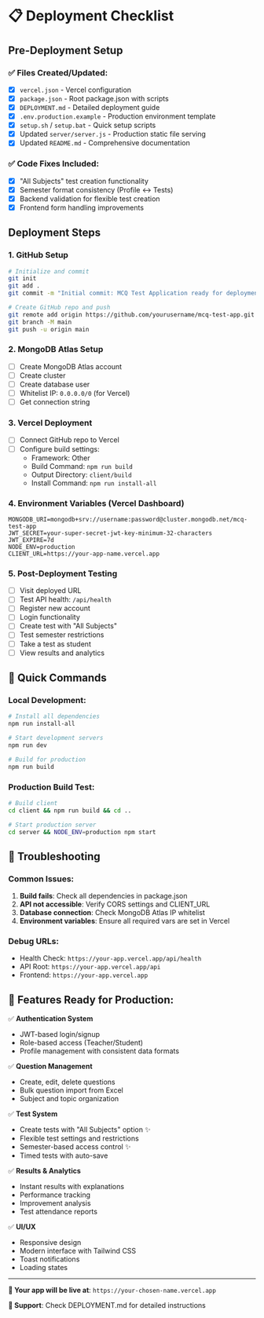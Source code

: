 # 📋 Deployment Checklist

## Pre-Deployment Setup

### ✅ Files Created/Updated:
- [x] `vercel.json` - Vercel configuration
- [x] `package.json` - Root package.json with scripts
- [x] `DEPLOYMENT.md` - Detailed deployment guide
- [x] `.env.production.example` - Production environment template
- [x] `setup.sh` / `setup.bat` - Quick setup scripts
- [x] Updated `server/server.js` - Production static file serving
- [x] Updated `README.md` - Comprehensive documentation

### ✅ Code Fixes Included:
- [x] "All Subjects" test creation functionality
- [x] Semester format consistency (Profile ↔ Tests)
- [x] Backend validation for flexible test creation
- [x] Frontend form handling improvements

## Deployment Steps

### 1. GitHub Setup
```bash
# Initialize and commit
git init
git add .
git commit -m "Initial commit: MCQ Test Application ready for deployment"

# Create GitHub repo and push
git remote add origin https://github.com/yourusername/mcq-test-app.git
git branch -M main
git push -u origin main
```

### 2. MongoDB Atlas Setup
- [ ] Create MongoDB Atlas account
- [ ] Create cluster
- [ ] Create database user
- [ ] Whitelist IP: `0.0.0.0/0` (for Vercel)
- [ ] Get connection string

### 3. Vercel Deployment
- [ ] Connect GitHub repo to Vercel
- [ ] Configure build settings:
  - Framework: Other
  - Build Command: `npm run build`
  - Output Directory: `client/build`
  - Install Command: `npm run install-all`

### 4. Environment Variables (Vercel Dashboard)
```
MONGODB_URI=mongodb+srv://username:password@cluster.mongodb.net/mcq-test-app
JWT_SECRET=your-super-secret-jwt-key-minimum-32-characters
JWT_EXPIRE=7d
NODE_ENV=production
CLIENT_URL=https://your-app-name.vercel.app
```

### 5. Post-Deployment Testing
- [ ] Visit deployed URL
- [ ] Test API health: `/api/health`
- [ ] Register new account
- [ ] Login functionality
- [ ] Create test with "All Subjects"
- [ ] Test semester restrictions
- [ ] Take a test as student
- [ ] View results and analytics

## 🚀 Quick Commands

### Local Development:
```bash
# Install all dependencies
npm run install-all

# Start development servers
npm run dev

# Build for production
npm run build
```

### Production Build Test:
```bash
# Build client
cd client && npm run build && cd ..

# Start production server
cd server && NODE_ENV=production npm start
```

## 🔧 Troubleshooting

### Common Issues:
1. **Build fails**: Check all dependencies in package.json
2. **API not accessible**: Verify CORS settings and CLIENT_URL
3. **Database connection**: Check MongoDB Atlas IP whitelist
4. **Environment variables**: Ensure all required vars are set in Vercel

### Debug URLs:
- Health Check: `https://your-app.vercel.app/api/health`
- API Root: `https://your-app.vercel.app/api`
- Frontend: `https://your-app.vercel.app`

## 📱 Features Ready for Production:

✅ **Authentication System**
- JWT-based login/signup
- Role-based access (Teacher/Student)
- Profile management with consistent data formats

✅ **Question Management**
- Create, edit, delete questions
- Bulk question import from Excel
- Subject and topic organization

✅ **Test System**
- Create tests with "All Subjects" option ✨
- Flexible test settings and restrictions
- Semester-based access control ✨
- Timed tests with auto-save

✅ **Results & Analytics**
- Instant results with explanations
- Performance tracking
- Improvement analysis
- Test attendance reports

✅ **UI/UX**
- Responsive design
- Modern interface with Tailwind CSS
- Toast notifications
- Loading states

---

**🎯 Your app will be live at**: `https://your-chosen-name.vercel.app`

**📧 Support**: Check DEPLOYMENT.md for detailed instructions